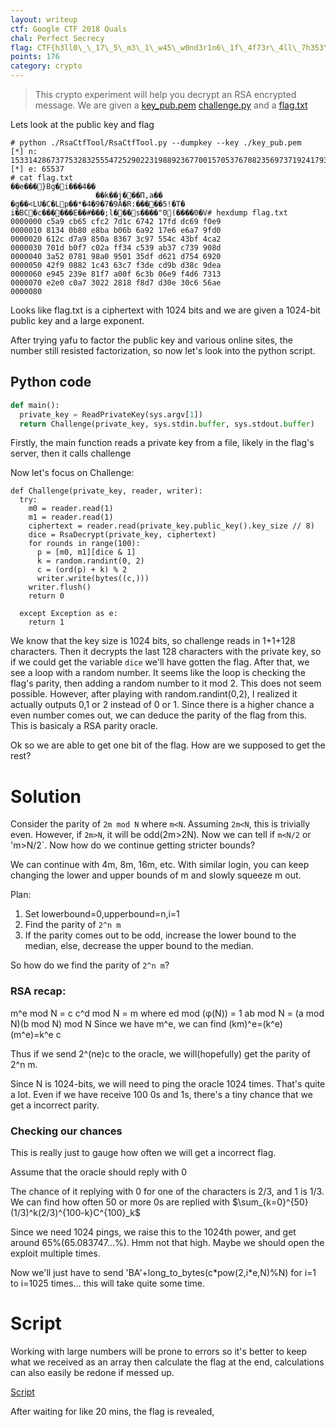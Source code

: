 ```yaml
---
layout: writeup
ctf: Google CTF 2018 Quals
chal: Perfect Secrecy
flag: CTF{h3ll0\_\_17\_5\_m3\_1\_w45\_w0nd3r1n6\_1f\_4f73r\_4ll\_7h353\_y34r5\_y0u\_d\_l1k3\_70\_m337}
points: 176
category: crypto
---
```


>This crypto experiment will help you decrypt an RSA encrypted message.
We are given a [key_pub.pem](./key_pub.pem) [challenge.py](./challenge.py) and a [flag.txt](./flag.txt)

Lets look at the public key and flag

```
# python ./RsaCtfTool/RsaCtfTool.py --dumpkey --key ./key_pub.pem 
[*] n: 153314286737753283255547252902231988923677001570537670823569737192417931917849858323550190365704182153062786056662711312188848241990605760007378096173801480759292810572306932509446953082431394351272757346605609898944553806892979792999103404028562806843687533668219905113924888506316958727392199113512716600273
[*] e: 65537
# cat flag.txt 
��e���}Bg�i���4��
                   ��k��j���П,a��
�g��<LU�C�Lp��*�4�9�7�9Ǎ�R:�����5!�T� i�BC�c���͌���E��#���;l���s����"0(����0�V# hexdump flag.txt 
0000000 c5a9 cb65 cfc2 7d1c 6742 17fd dc69 f0e9
0000010 8134 0b80 e8ba b06b 6a92 17e6 e6a7 9fd0
0000020 612c d7a9 850a 8367 3c97 554c 43bf 4ca2
0000030 701d b0f7 c02a ff34 c539 ab37 c739 908d
0000040 3a52 0781 98a0 9501 35df d621 d754 6920
0000050 42f9 0882 1c43 63c7 f3de cd9b d38c 9dea
0000060 e945 239e 81f7 a00f 6c3b 06e9 f4d6 7313
0000070 e2e0 c0a7 3022 2818 f8d7 d30e 30c6 56ae
0000080

```

Looks like flag.txt is a ciphertext with 1024 bits and we are given a 1024-bit public key and a large exponent.

After trying yafu to factor the public key and various online sites, the number still resisted factorization, so now let's look into the python script.

## Python code

```python
def main():
  private_key = ReadPrivateKey(sys.argv[1])
  return Challenge(private_key, sys.stdin.buffer, sys.stdout.buffer)
```

Firstly, the main function reads a private key from a file, likely in the flag's server, then it calls challenge

Now let's focus on Challenge:

```
def Challenge(private_key, reader, writer):
  try:
    m0 = reader.read(1)
    m1 = reader.read(1)
    ciphertext = reader.read(private_key.public_key().key_size // 8)
    dice = RsaDecrypt(private_key, ciphertext)
    for rounds in range(100):
      p = [m0, m1][dice & 1]
      k = random.randint(0, 2)
      c = (ord(p) + k) % 2
      writer.write(bytes((c,)))
    writer.flush()
    return 0

  except Exception as e:
    return 1
```

We know that the key size is 1024 bits, so challenge reads in 1+1+128 characters. Then it decrypts the last 128 characters with the private key, so if we could get the variable `dice` we'll have gotten the flag. After that, we see a loop with a random number. It seems like the loop is checking the flag's parity, then adding a random number to it mod 2. This does not seem possible. However, after playing with random.randint(0,2), I realized it actually outputs 0,1 or 2 instead of 0 or 1. Since there is a higher chance a even number comes out, we can deduce the parity of the flag from this. This is basicaly a RSA parity oracle.

Ok so we are able to get one bit of the flag. How are we supposed to get the rest? 

# Solution

Consider the parity of `2m mod N` where `m<N`. Assuming `2m<N`, this is trivially even. However, if `2m>N`, it will be odd(2m>2N). Now we can tell if `m<N/2` or 'm>N/2`. Now how do we continue getting stricter bounds?

We can continue with 4m, 8m, 16m, etc. With similar login, you can keep changing the lower and upper bounds of m and slowly squeeze m out.

Plan:
1. Set lowerbound=0,upperbound=n,i=1
2. Find the parity of `2^n m`
3. If the parity comes out to be odd, increase the lower bound to the median, else, decrease the upper bound to the median.

So how do we find the parity of `2^n m`?

### RSA recap:

m^e mod N = c
c^d mod N = m where ed mod (φ(N)) = 1
ab mod N = (a mod N)(b mod N) mod N
Since we have m^e, we can find (km)^e=(k^e)(m^e)=k^e c

Thus if we send 2^(ne)c to the oracle, we will(hopefully) get the parity of 2^n m.

Since N is 1024-bits, we will need to ping the oracle 1024 times. That's quite a lot. Even if we have receive 100 0s and 1s, there's a tiny chance that we get a incorrect parity.

### Checking our chances

This is really just to gauge how often we will get a incorrect flag.

Assume that the oracle should reply with 0

The chance of it replying with 0 for one of the characters is 2/3, and 1 is 1/3. We can find how often 50 or more 0s are replied with $\sum_{k=0}^{50}(1/3)^k(2/3)^{100-k}C^{100}_k$

Since we need 1024 pings, we raise this to the 1024th power, and get around 65%(65.083747...%). Hmm not that high. Maybe we should open the exploit multiple times.

Now we'll just have to send 'BA'+long_to_bytes(c\*pow(2,i\*e,N)%N) for i=1 to i=1025 times... this will take quite some time.

# Script

Working with large numbers will be prone to errors so it's better to keep what we received as an array then calculate the flag at the end, calculations can also easily be redone if messed up.

[Script](./script.py)

After waiting for like 20 mins, the flag is revealed,

